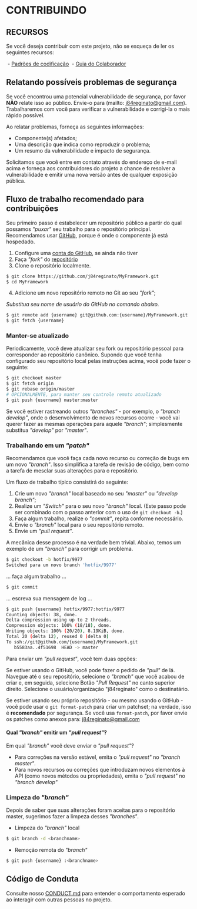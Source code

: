 # CONTRIBUINDO

## RECURSOS

Se você deseja contribuir com este projeto, não se esqueça de ler os seguintes recursos:

 - [Padrões de codificação](https://github.com/j84reginato/MyFramework)
 - [Guia do Colaborador](https://github.com/j84reginato/MyFramework)

## Relatando possíveis problemas de segurança

Se você encontrou uma potencial vulnerabilidade de segurança, por favor **NÃO** relate isso ao público. Envie-o para (mailto: j84reginato@gmail.com).
Trabalharemos com você para verificar a vulnerabilidade e corrigi-la o mais rápido possível.

Ao relatar problemas, forneça as seguintes informações:

- Componente(s) afetados;
- Uma descrição que indica como reproduzir o problema;
- Um resumo da vulnerabilidade e impacto de segurança.

Solicitamos que você entre em contato através do endereço de e-mail acima e forneça aos contribuidores do projeto a chance de resolver a vulnerabilidade e emitir uma nova versão antes de qualquer exposição pública.

## Fluxo de trabalho recomendado para contribuições

Seu primeiro passo é estabelecer um repositório público a partir do qual possamos *"puxar"* seu trabalho para o repositório principal.
Recomendamos usar [GitHub](https://github.com), porque é onde o componente já está hospedado.

1. Configure uma [conta do GitHub](https://github.com/), se ainda não tiver
2. Faça *"fork"* do [repositório](https://github.com/j84reginato/MyFramework)
3. Clone o repositório localmente.

```bash
$ git clone https://github.com/j84reginato/MyFramework.git
$ cd MyFramework
```

4. Adicione um novo repositório remoto no Git ao seu *"fork"*;

*Substitua seu nome de usuário do GitHub no comando abaixo.*

```bash
$ git remote add {username} git@github.com:{username}/MyFramework.git
$ git fetch {username}
```

### Manter-se atualizado

Periodicamente, você deve atualizar seu fork ou repositório pessoal para corresponder ao repositório canônico.
Supondo que você tenha configurado seu repositório local pelas instruções acima, você pode fazer o seguinte:


```bash
$ git checkout master
$ git fetch origin
$ git rebase origin/master
# OPCIONALMENTE, para manter seu controle remoto atualizado
$ git push {username} master:master
```

Se você estiver rastreando outros *"branches"* - por exemplo, o *"branch develop"*, onde o desenvolvimento de novos recursos ocorre - você vai querer fazer as mesmas operações para aquele *"branch"*; simplesmente substitua *"develop"* por *"master"*.

### Trabalhando em um *"patch"*

Recomendamos que você faça cada novo recurso ou correção de bugs em um novo *"branch"*.
Isso simplifica a tarefa de revisão de código, bem como a tarefa de mesclar suas alterações para o repositório.

Um fluxo de trabalho típico consistirá do seguinte:

1. Crie um novo *"branch"* local baseado no seu *"master"* ou *"develop branch"*;
2. Realize um *"Switch"* para o seu novo *"branch"* local. (Este passo pode ser combinado com o passo anterior com o uso de `git checkout -b`.)
3. Faça algum trabalho, realize o *"commit"*, repita conforme necessário.
4. Envie o *"branch"* local para o seu repositório remoto.
5. Envie um *"pull request"*.

A mecânica desse processo é na verdade bem trivial.
Abaixo, temos um exemplo de um *"branch"* para corrigir um problema.

```bash
$ git checkout -b hotfix/9977
Switched para um novo branch 'hotfix/9977'
```

... faça algum trabalho ...


```bash
$ git commit
```

... escreva sua mensagem de log ...


```bash
$ git push {username} hotfix/9977:hotfix/9977
Counting objects: 38, done.
Delta compression using up to 2 threads.
Compression objects: 100% (18/18), done.
Writing objects: 100% (20/20), 8.19KiB, done.
Total 20 (delta 12), reused 0 (delta 0)
To ssh://git@github.com/{username}/MyFramework.git
   b5583aa..4f51698  HEAD -> master
```

Para enviar um *"pull request"*, você tem duas opções:

Se estiver usando o GitHub, você pode fazer o pedido de *"pull"* de lá.
Navegue até o seu repositório, selecione o *"branch"* que você acabou de criar e, em seguida, selecione Botão *"Pull Request"* no canto superior direito.
Selecione o usuário/organização "j84reginato" como o destinatário.

Se estiver usando seu próprio repositório - ou mesmo usando o GitHub - você pode usar o `git format-patch` para criar um patchset; na verdade, isso é **recomendado** por segurança.
Se você usa `format-patch`, por favor envie os patches como anexos para: j84reginato@gmail.com

#### Qual *"branch"* emitir um *"pull request"*?

Em qual *"branch"* você deve enviar o *"pull request"*?

- Para correções na versão estável, emita o *"pull request"* no *"branch master"*.
- Para novos recursos ou correções que introduzam novos elementos à API (como novos métodos ou propriedades), emita o *"pull request"* no *"branch develop"*

### Limpeza do *"branch"*

Depois de saber que suas alterações foram aceitas para o repositório master, sugerimos fazer a limpeza desses *"branches"*.

- Limpeza do *"branch"* local

```bash
$ git branch -d <branchname>
```

- Remoção remota do *"branch"*

```bash
$ git push {username} :<branchname>
```

## Código de Conduta

Consulte nosso [CONDUCT.md](CONDUCT.md) para entender o comportamento esperado ao interagir com outras pessoas no projeto.